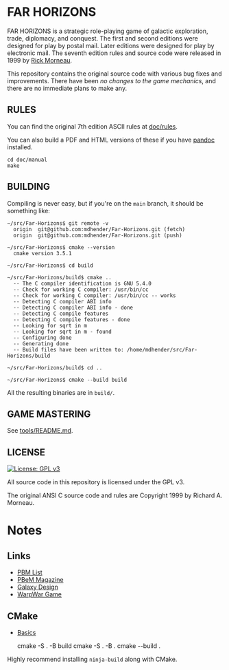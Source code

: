 FAR HORIZONS
============

FAR HORIZONS is a strategic role-playing game of galactic exploration, trade,
diplomacy, and conquest. The first and second editions were designed for play
by postal mail. Later editions were designed for play by electronic mail. The
seventh edition rules and source code were released in 1999 by
[Rick Morneau](http://rickmor.x10.mx).

This repository contains the original source code with various bug fixes and
improvements. There have been *no changes to the game mechanics*, and there are
no immediate plans to make any.

RULES
-----

You can find the original 7th edition ASCII rules at [doc/rules](doc/rules).

You can also build a PDF and HTML versions of these if you have
[pandoc](https://pandoc.org/) installed.

    cd doc/manual
    make

BUILDING
--------

Compiling is never easy, but if you're on the `main` branch, it should be something like:

    ~/src/Far-Horizons$ git remote -v
      origin  git@github.com:mdhender/Far-Horizons.git (fetch)
      origin  git@github.com:mdhender/Far-Horizons.git (push)
    
    ~/src/Far-Horizons$ cmake --version
      cmake version 3.5.1
    
    ~/src/Far-Horizons$ cd build
    
    ~/src/Far-Horizons/build$ cmake ..
      -- The C compiler identification is GNU 5.4.0
      -- Check for working C compiler: /usr/bin/cc
      -- Check for working C compiler: /usr/bin/cc -- works
      -- Detecting C compiler ABI info
      -- Detecting C compiler ABI info - done
      -- Detecting C compile features
      -- Detecting C compile features - done
      -- Looking for sqrt in m
      -- Looking for sqrt in m - found
      -- Configuring done
      -- Generating done
      -- Build files have been written to: /home/mdhender/src/Far-Horizons/build
    
    ~/src/Far-Horizons/build$ cd ..
    
    ~/src/Far-Horizons$ cmake --build build

All the resulting binaries are in `build/`.

GAME MASTERING
--------------

See [tools/README.md](tools/README.md).


LICENSE
-------

[![License: GPL v3](https://img.shields.io/badge/License-GPL%20v3-blue.svg)](https://www.gnu.org/licenses/gpl-3.0.en.html)

All source code in this repository is licensed under the GPL v3.

The original ANSI C source code and rules are Copyright 1999 by Richard A. Morneau.

# Notes
## Links
* [PBM List](http://www.pbm.com/~lindahl/pbm_list/)
* [PBeM Magazine](http://www.pbm.com/~lindahl/pbem_magazine.html)
* [Galaxy Design](http://www.pbm.com/~lindahl/pbem_articles/galaxy.design)
* [WarpWar Game](http://www.contrib.andrew.cmu.edu/usr/gc00/reviews/warpwar.html)

## CMake
* [Basics](https://hsf-training.github.io/hsf-training-cmake-webpage/02-building/index.html)

    cmake -S . -B build
    cmake -S . -B .
    cmake --build .

Highly recommend installing `ninja-build` along with CMake.
